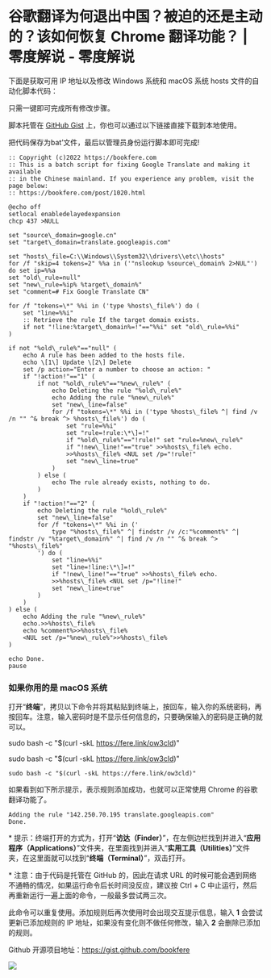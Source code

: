 # 谷歌翻译为何退出中国？被迫的还是主动的？该如何恢复 Chrome 翻译功能？ | 零度解说 - 零度解说
下面是获取可用 IP 地址以及修改 Windows 系统和 macOS 系统 hosts 文件的自动化脚本代码：

只需一键即可完成所有修改步骤。

脚本托管在 [GitHub Gist](https://www.freedidi.com/go.php?url=aHR0cHM6Ly9naXN0LmdpdGh1Yi5jb20vYm9va2ZlcmUvYzliYWYxZDAzZDZmNDg4YzcwMzNlZmZiZDU0MWU2Mjg=) 上，你也可以通过以下链接直接下载到本地使用。

把代码保存为bat’文件，最后以管理员身份运行脚本即可完成!



```
:: Copyright (c)2022 https://bookfere.com
:: This is a batch script for fixing Google Translate and making it available
:: in the Chinese mainland. If you experience any problem, visit the page below:
:: https://bookfere.com/post/1020.html

@echo off
setlocal enabledelayedexpansion
chcp 437 >NULL

set "source\_domain=google.cn"
set "target\_domain=translate.googleapis.com"

set "hosts\_file=C:\\Windows\\System32\\drivers\\etc\\hosts"
for /f "skip=4 tokens=2" %%a in ('"nslookup %source\_domain% 2>NUL"') do set ip=%%a
set "old\_rule=null"
set "new\_rule=%ip% %target\_domain%"
set "comment=# Fix Google Translate CN"

for /f "tokens=\*" %%i in ('type %hosts\_file%') do (
    set "line=%%i"
    :: Retrieve the rule If the target domain exists.
    if not "!line:%target\_domain%=!"=="%%i" set "old\_rule=%%i"
)

if not "%old\_rule%"=="null" (
    echo A rule has been added to the hosts file. 
    echo \[1\] Update \[2\] Delete
    set /p action="Enter a number to choose an action: "
    if "!action!"=="1" (
        if not "%old\_rule%"=="%new\_rule%" (
            echo Deleting the rule "%old\_rule%"
            echo Adding the rule "%new\_rule%"
            set "new\_line=false"
            for /f "tokens=\*" %%i in ('type %hosts\_file% ^| find /v /n "" ^& break ^> %hosts\_file%') do (
                set "rule=%%i"
                set "rule=!rule:\*\]=!"
                if "%old\_rule%"=="!rule!" set "rule=%new\_rule%"
                if "!new\_line!"=="true" >>%hosts\_file% echo.
                >>%hosts\_file% <NUL set /p="!rule!"
                set "new\_line=true"
            )
        ) else (
            echo The rule already exists, nothing to do.
        )
    )
    if "!action!"=="2" (
        echo Deleting the rule "%old\_rule%"
        set "new\_line=false"
        for /f "tokens=\*" %%i in ('
            type "%hosts\_file%" ^| findstr /v /c:"%comment%" ^| findstr /v "%target\_domain%" ^| find /v /n "" ^& break ^> "%hosts\_file%"
        ') do (
            set "line=%%i"
            set "line=!line:\*\]=!"
            if "!new\_line!"=="true" >>%hosts\_file% echo.
            >>%hosts\_file% <NUL set /p="!line!"
            set "new\_line=true"
        )
    )
) else (
    echo Adding the rule "%new\_rule%"
    echo.>>%hosts\_file%
    echo %comment%>>%hosts\_file%
    <NUL set /p="%new\_rule%">>%hosts\_file%
)

echo Done.
pause

```

### 如果你用的是 macOS 系统

打开“**终端**”，拷贝以下命令并将其粘贴到终端上，按回车，输入你的系统密码，再按回车。注意，输入密码时是不显示任何信息的，只要确保输入的密码是正确的就可以。

sudo bash -c "$(curl -skL https://fere.link/ow3cld)"

sudo bash -c "$(curl -skL https://fere.link/ow3cld)"

```
sudo bash -c "$(curl -skL https://fere.link/ow3cld)"
```

如果看到如下所示提示，表示规则添加成功，也就可以正常使用 Chrome 的谷歌翻译功能了。

```
Adding the rule "142.250.70.195 translate.googleapis.com"
Done.
```

\* 提示：终端打开的方式为，打开“**访达（Finder）**”，在左侧边栏找到并进入“**应用程序（Applications）**”文件夹，在里面找到并进入“**实用工具（Utilities）**”文件夹，在这里面就可以找到“**终端（Terminal）**”，双击打开。

​\* 注意：​由于代码是托管在 GitHub 的，因此在请求 URL 的时候可能会遇到网络不通畅的情况，如果运行命令后长时间没反应，建议按 Ctrl + C 中止运行，​然后再重新运行一遍上面的命令，一般最多尝试两三次。

此命令可以重复使用。添加规则后再次使用时会出现交互提示信息，输入 **1** 会尝试更新已添加规则的 IP 地址，如果没有变化则不做任何修改，输入 **2** 会删除已添加的规则。

Github 开源项目地址：https://gist.github.com/bookfere

[![](https://www.freedidi.com/wp-content/uploads/logo.png)
](https://bittly.cc/Surfshark)